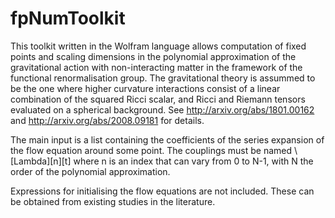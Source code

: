 # fpNumToolkit
This toolkit written in the Wolfram language allows computation of fixed points and scaling dimensions in the polynomial approximation of the gravitational action with non-interacting matter in the framework of the functional renormalisation group.
The gravitational theory is assummed to be the one where higher curvature interactions consist of a linear combination of the squared Ricci scalar, and Ricci and Riemann tensors evaluated on a spherical background. See http://arxiv.org/abs/1801.00162 and http://arxiv.org/abs/2008.09181 for details.

The main input is a list containing the coefficients of the series expansion of the flow equation around some point.
The couplings must be named \\[Lambda][n][t] where n is an index that can vary from 0 to N-1, with N the order of the polynomial approximation.

Expressions for initialising the flow equations are not included. These can be obtained from existing studies in the literature.
